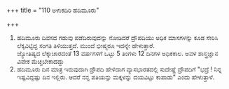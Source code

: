 +++
title = "110 ಅಳುಕದಿರಿ ಹದಿಮೂರು"

+++
1. ಹದಿಮೂರು ದಿವಸದ ಗಡುವು ಪಡೆದಿರುವುದನ್ನು ನೋಡಿದರೆ ದ್ರೌಪದಿಯು ಅಧಿಕ ಮಾಸಗಳನ್ನು ಕೂಡ ಸೇರಿಸಿ ಲೆಕ್ಕವಿಟ್ಟಿದ್ದ ಸಂಗತಿ ತಿಳಿಯುತ್ತದೆ. ಮುಂದೆ ಭೀಷ್ಮರೂ ಇದನ್ನೇ ಹೇಳುತ್ತಾರೆ.   
ಜ್ಯೋತಿಷ್ಯದ ಲೆಕ್ಕಾಚಾರದಂತೆ 13 ವರ್ಷಗಳಿಗೆ ಒಟ್ಟು 5 ತಿಂಗಳು 12 ದಿನಗಳ ಅಧಿಕಕಾಲ. ಅವಳ ಶಾಸ್ತ್ರಜ್ಞಾನ ವಿವೇಕ ಮೆಚ್ಚಬೇಕಾದದ್ದು   
2. ಹದಿಮೂರು ದಿನ ಮಾತ್ರ ಇರುವುದಾಗಿ ದ್ರೌಪದಿ ಹೇಳಿದಾಗ ವ್ಯಾಸಭಾರತದಲ್ಲಿ ಸುದೇಷ್ಣೆ ದ್ರೌಪದಿಗೆ "ಭದ್ರೆ ! ನಿನ್ನ ಇಷ್ಟವಿದ್ದಷ್ಟು ದಿನ ಇಲ್ಲಿರು. ಆದರೆ ನನ್ನ ಪತಿಯನ್ನು ಮಕ್ಕಳನ್ನು ದಯವಿಟ್ಟು ಕಾಪಾಡು" ಎಂದು ಹೇಳುತ್ತಾಳೆ.